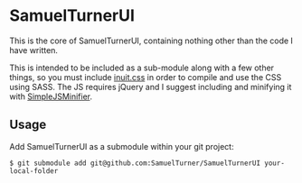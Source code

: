 # SamuelTurnerUI

This is the core of SamuelTurnerUI, containing nothing other than the code I have written.

This is intended to be included as a sub-module along with a few other things, so you must include [inuit.css](https://raw.github.com/csswizardry/inuit.css/) in order to compile and use the CSS using SASS. The JS requires jQuery and I suggest including and minifying it with [SimpleJSMinifier](https://github.com/SamuelTurner/SimpleJSMinifier).

## Usage

Add SamuelTurnerUI as a submodule within your git project:

    $ git submodule add git@github.com:SamuelTurner/SamuelTurnerUI your-local-folder

